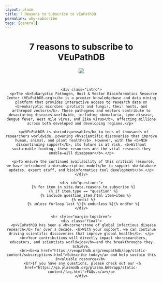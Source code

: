 ```yaml
---
layout: plain
title: 7 Reasons to Subscribe to VEuPathDB 
permalink: why-subscribe
tags: [general]
---
```

<style>
  div.static-content {
   
    div.centered {
      margin: 0 auto;
      max-width: 46rem;
      text-align: center;
    }
    p {    
      margin: 1rem auto 1rem;
      text-align: left;
    }
    hr {
      height: 0.5rem;
      background-color: black;
      margin-top: 4rem;
    }
    img {
      margin: 0 auto 2rem;
      border: 1px solid lightgrey;
      height: auto;
      max-width: 50%;
    }

    div.question {
      margin: 2rem auto 1rem;
      font-weight: 600;
      font-size: 120%;
      text-align: left;        
    }

    blockquote {
      border-left: 4px solid #eaecf0;
      font-style: italic;
      max-width: 40rem;
      padding-left: 1.375rem;
      text-align: left;
    }

    blockquote cite {
      display: block;
      font-style: normal;
      font-family: var(--font-family-sans);
      font-size: .75rem;
      line-height: 1.75;
      margin-top: 1.25rem;
      text-align: left;
    }

  }
</style>

<div class="static-content">

  <h1 style="text-align:center">7 reasons to subscribe to VEuPathDB</h1>
  <div class="centered">
    <img src="{{'/assets/images/news/commtg2.png' | absolute_url}}" />

    <div class="intro">
      <p>The <b>Eukaryotic Pathogen, Host & Vector Bioinformatics Resource Center (VEuPathDB.org)</b> is a premier knowledgebase and data mining platform that provides interactive access to research data on <b>eukaryotic microbes (protists and fungi), their hosts, and arthropod vectors</b>. These pathogens and vectors contribute to devastating diseases worldwide, including <b>malaria, Lyme disease, dengue fever, West Nile virus, and Zika virus</b>, affecting millions across both developed and developing regions.</p> 
      
      <p>VEuPathDB is <b>indispensable</b> to tens of thousands of researchers worldwide, powering <b>scientific discoveries that improve human, animal, and plant health</b>. However, with the <b>NIH discontinuing support</b>, its future is at risk. <b>Without sustainable funding, these resources—and the vital research they enable—will disappear</b>.</p>

      <p>To ensure the continued availability of this critical resource, we have introduced a <b>subscription model</b> to support <b>database updates, expert staff, and bioinformatics tool development</b>.</p>
    </div>

    <div id="questions">
      {% for item in site.data.reasons_to_subscribe %}
      {% if item.type == "question" %}
        {% include question_item.html item=item %}
      {% endif %}
      {% unless forloop.last %}{% endunless %}{% endfor %}
    </div>

    <hr style="margin-top:4rem">
    <div class="final">
      <p>VEuPathDB has been a <b>cornerstone of global infectious disease research</b> for over a decade. <b>With your support, we can continue driving scientific discoveries that improve global health</b>. </p>
      <br>Your contributions will directly impact <b>researchers, educators, and scientists worldwide</b>—and the breakthroughs they achieve.
      <br><b><a href="https://veupathdb.org/veupathdb/app/static-content/subscriptions.html">Subscribe today</a> and help sustain this invaluable resource</b>.
     <br>If you have any questions, please check out our <a href="https://qa.plasmodb.org/plasmo.b69/app/static-content/faq.html">FAQs.</a></p>
    </div>

  </div>
</div>

